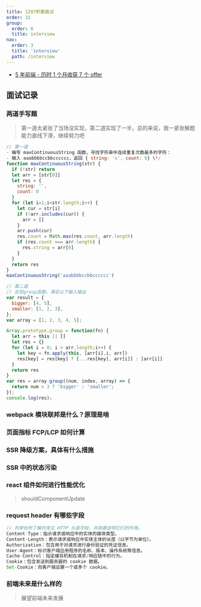 ```yaml
---
title: 1207积累面试
order: 31
group:
  order: 0
  title: interview
nav:
  order: 3
  title: 'interview'
  path: /interview
---
```


- [5 年前端 - 历时 1 个月收获 7 个 offer](https://juejin.cn/post/7142690757722243102?searchId=20231207104934943006535CA256E27B1B)

## 面试记录

### 两道手写题

> 第一道太紧张了当场没实现，第二道实现了一半，总的来说，我一紧张解题能力直线下滑，继续努力吧

```js
// 第一道
- 编写 maxContinuousString 函数，寻找字符串中连续重复次数最多的字符：
- 输入 aaabbbbccbbcccccc，返回 { string: 'c', count: 6} \*/
function maxContinuousString(str) {
  if (!str) return
  let arr = [str[0]]
  let res = {
    string: '',
    count: 0
  }
  for (let i=1;i<str.length;i++) {
    let cur = str[i]
    if (!arr.includes(cur)) {
      arr = []
    }
    arr.push(cur)
    res.count = Math.max(res.count, arr.length)
    if (res.count === arr.length) {
      res.string = arr[0]
    }
  }
  return res
}
maxContinuousString('aaabbbbccbbcccccc')

// 第二道
// 实现group函数，满足以下输入输出
var result = {
  bigger: [4, 5],
  smaller: [1, 2, 3],
};
var array = [1, 2, 3, 4, 5];

Array.prototype.group = function(fn) {
  let arr = this || []
  let res = {}
  for (let i = 0; i < arr.length;i++) {
    let key = fn.apply(this, [arr[i],i, arr])
    res[key] = res[key] ? [...res[key], arr[i]] : [arr[i]]
  }
  return res
}
var res = array.group((num, index, array) => {
  return num > 3 ? 'bigger' : 'smaller';
});
console.log(res);

```

### webpack 模块联邦是什么？原理是啥

### 页面指标 FCP/LCP 如何计算

### SSR 降级方案，具体有什么措施

### SSR 中的状态污染

### react 组件如何进行性能优化

> shouldComponentUpdate

### request header 有哪些字段

```js
// 列举你所了解的常见 HTTP 头部字段，并简要说明它们的作用。
Content-Type：指示请求或响应中的实体的媒体类型。
Content-Length：表示请求或响应中实体主体的长度（以字节为单位）。
Authorization：包含用于对请求进行身份验证的凭证信息。
User-Agent：标识客户端应用程序的名称、版本、操作系统等信息。
Cache-Control：指定缓存机制在请求/响应链中的行为。
Cookie：包含发送到服务器的 cookie 数据。
Set-Cookie：向客户端设置一个或多个 cookie。
```

### 前端未来是什么样的

> 展望前端未来发展
